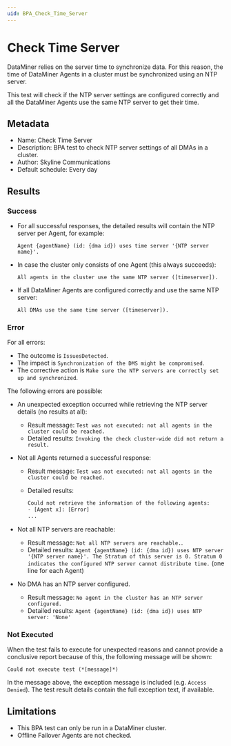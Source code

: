 ```yaml
---
uid: BPA_Check_Time_Server
---
```


# Check Time Server

DataMiner relies on the server time to synchronize data. For this reason, the time of DataMiner Agents in a cluster must be synchronized using an NTP server.

This test will check if the NTP server settings are configured correctly and all the DataMiner Agents use the same NTP server to get their time.

## Metadata

- Name: Check Time Server
- Description: BPA test to check NTP server settings of all DMAs in a cluster.
- Author: Skyline Communications
- Default schedule: Every day

## Results

### Success

- For all successful responses, the detailed results will contain the NTP server per Agent, for example:

  `Agent {agentName} (id: {dma id}) uses time server '{NTP server name}'.`

- In case the cluster only consists of one Agent (this always succeeds):

  `All agents in the cluster use the same NTP server ([timeserver]).`

- If all DataMiner Agents are configured correctly and use the same NTP server:

  `All DMAs use the same time server ([timeserver]).`

### Error

For all errors:

- The outcome is `IssuesDetected`.
- The impact is `Synchronization of the DMS might be compromised`.
- The corrective action is `Make sure the NTP servers are correctly set up and synchronized`.

The following errors are possible:

- An unexpected exception occurred while retrieving the NTP server details (no results at all):

  - Result message: `Test was not executed: not all agents in the cluster could be reached.`
  - Detailed results: `Invoking the check cluster-wide did not return a result.`

- Not all Agents returned a successful response:

  - Result message: `Test was not executed: not all agents in the cluster could be reached.`
  - Detailed results:

    ```txt
    Could not retrieve the information of the following agents: 
    - [Agent x]: [Error]
    ...
    ```

- Not all NTP servers are reachable:

  - Result message: `Not all NTP servers are reachable.`.
  - Detailed results: `Agent {agentName} (id: {dma id}) uses NTP server '{NTP server name}'. The Stratum of this server is 0. Stratum 0 indicates the configured NTP server cannot distribute time.` (one line for each Agent)

- No DMA has an NTP server configured.

  - Result message: `No agent in the cluster has an NTP server configured.`
  - Detailed results: `Agent {agentName} (id: {dma id}) uses NTP server: 'None'`

### Not Executed

When the test fails to execute for unexpected reasons and cannot provide a conclusive report because of this, the following message will be shown:

`Could not execute test (*[message]*)`

In the message above, the exception message is included (e.g. `Access Denied`). The test result details contain the full exception text, if available.

## Limitations

- This BPA test can only be run in a DataMiner cluster.
- Offline Failover Agents are not checked.
